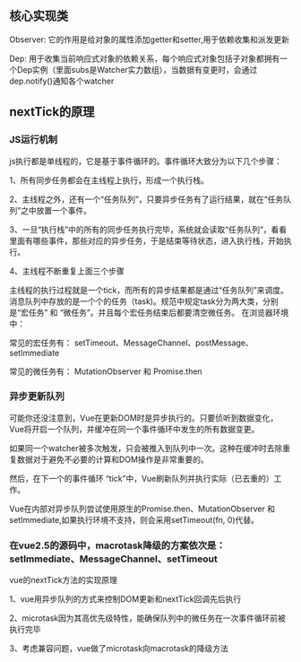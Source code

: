 ## 核心实现类
Observer: 它的作用是给对象的属性添加getter和setter,用于依赖收集和派发更新

Dep: 用于收集当前响应式对象的依赖关系，每个响应式对象包括子对象都拥有一个Dep实例（里面subs是Watcher实力数组），当数据有变更时，会通过dep.notify()通知各个watcher

## nextTick的原理
### JS运行机制
js执行都是单线程的，它是基于事件循环的。事件循环大致分为以下几个步骤：

1、所有同步任务都会在主线程上执行，形成一个执行栈。

2、主线程之外，还有一个“任务队列”，只要异步任务有了运行结果，就在“任务队列”之中放置一个事件。

3、一旦“执行栈”中的所有的同步任务执行完毕，系统就会读取“任务队列”，看看里面有哪些事件，那些对应的异步任务，于是结束等待状态，进入执行栈，开始执行。

4、主线程不断重复上面三个步骤

主线程的执行过程就是一个tick，而所有的异步结果都是通过“任务队列”来调度。消息队列中存放的是一个个的任务（task)。规范中规定task分为两大类，分别是“宏任务” 和 “微任务”。并且每个宏任务结束后都要清空微任务。
在浏览器环境中：

常见的宏任务有： setTimeout、MessageChannel、postMessage、setImmediate

常见的微任务有： MutationObserver 和 Promise.then

### 异步更新队列

可能你还没注意到，Vue在更新DOM时是异步执行的。只要侦听到数据变化，Vue将开启一个队列，并缓冲在同一个事件循环中发生的所有数据变更。

如果同一个watcher被多次触发，只会被推入到队列中一次。这种在缓冲时去除重复数据对于避免不必要的计算和DOM操作是非常重要的。

然后，在下一个的事件循环 “tick”中，Vue刷新队列并执行实际（已去重的）工作。

Vue在内部对异步队列尝试使用原生的Promise.then、MutationObserver 和 setImmediate,如果执行环境不支持，则会采用setTimeout(fn, 0)代替。

### 在vue2.5的源码中，macrotask降级的方案依次是：setImmediate、MessageChannel、setTimeout

vue的nextTick方法的实现原理

1、vue用异步队列的方式来控制DOM更新和nextTick回调先后执行

2、microtask因为其高优先级特性，能确保队列中的微任务在一次事件循环前被执行完毕

3、考虑兼容问题，vue做了microtask向macrotask的降级方法